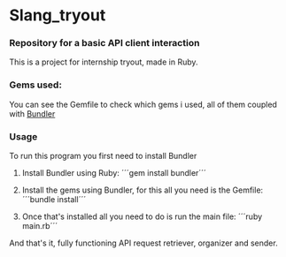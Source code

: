 # Slang_tryout
### Repository for a basic API client interaction ###

This is a project for internship tryout, made in Ruby.

### Gems used: ###
You can see the Gemfile to check which gems i used, all of them coupled with [Bundler](https://bundler.io/)

### Usage ###
To run this program you first need to install Bundler

1. Install Bundler using Ruby:
´´´gem install bundler´´´

2. Install the gems using Bundler, for this all you need is the Gemfile:
´´´bundle install´´´

3. Once that's installed all you need to do is run the main file:
´´´ruby main.rb´´´

And that's it, fully functioning API request retriever, organizer and sender.
